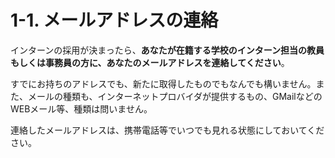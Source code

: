 # 1-1. メールアドレスの連絡
インターンの採用が決まったら、**あなたが在籍する学校のインターン担当の教員もしくは事務員の方に、あなたのメールアドレスを連絡してください**。

すでにお持ちのアドレスでも、新たに取得したものでもなんでも構いません。また、メールの種類も、インターネットプロバイダが提供するもの、GMailなどのWEBメール等、種類は問いません。

連絡したメールアドレスは、携帯電話等でいつでも見れる状態にしておいてください。

